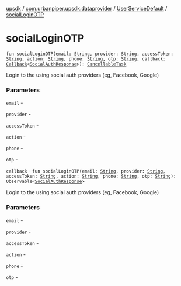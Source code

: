 [upsdk](../../index.md) / [com.urbanpiper.upsdk.dataprovider](../index.md) / [UserServiceDefault](index.md) / [socialLoginOTP](./social-login-o-t-p.md)

# socialLoginOTP

`fun socialLoginOTP(email: `[`String`](https://kotlinlang.org/api/latest/jvm/stdlib/kotlin/-string/index.html)`, provider: `[`String`](https://kotlinlang.org/api/latest/jvm/stdlib/kotlin/-string/index.html)`, accessToken: `[`String`](https://kotlinlang.org/api/latest/jvm/stdlib/kotlin/-string/index.html)`, action: `[`String`](https://kotlinlang.org/api/latest/jvm/stdlib/kotlin/-string/index.html)`, phone: `[`String`](https://kotlinlang.org/api/latest/jvm/stdlib/kotlin/-string/index.html)`, otp: `[`String`](https://kotlinlang.org/api/latest/jvm/stdlib/kotlin/-string/index.html)`, callback: `[`Callback`](../-callback/index.md)`<`[`SocialAuthResponse`](../../com.urbanpiper.upsdk.model.networkresponse/-social-auth-response/index.md)`>): `[`CancellableTask`](../-cancellable-task/index.md)

Login to the using social auth providers (eg, Facebook, Google)

### Parameters

`email` -

`provider` -

`accessToken` -

`action` -

`phone` -

`otp` -

`callback` - `fun socialLoginOTP(email: `[`String`](https://kotlinlang.org/api/latest/jvm/stdlib/kotlin/-string/index.html)`, provider: `[`String`](https://kotlinlang.org/api/latest/jvm/stdlib/kotlin/-string/index.html)`, accessToken: `[`String`](https://kotlinlang.org/api/latest/jvm/stdlib/kotlin/-string/index.html)`, action: `[`String`](https://kotlinlang.org/api/latest/jvm/stdlib/kotlin/-string/index.html)`, phone: `[`String`](https://kotlinlang.org/api/latest/jvm/stdlib/kotlin/-string/index.html)`, otp: `[`String`](https://kotlinlang.org/api/latest/jvm/stdlib/kotlin/-string/index.html)`): Observable<`[`SocialAuthResponse`](../../com.urbanpiper.upsdk.model.networkresponse/-social-auth-response/index.md)`>`

Login to the using social auth providers (eg, Facebook, Google)

### Parameters

`email` -

`provider` -

`accessToken` -

`action` -

`phone` -

`otp` - 